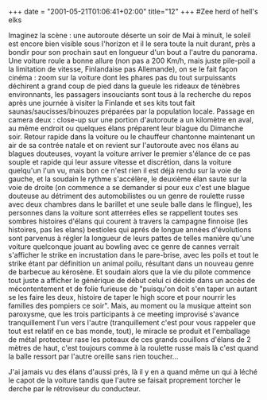 +++
date = "2001-05-21T01:06:41+02:00"
title="12"
+++
#Zee herd of hell's elks 

Imaginez la scène : une autoroute déserte un soir de Mai à minuit, le soleil est encore bien visible sous l'horizon et il le sera toute la nuit durant, près a bondir pour son prochain saut en longueur d'un bout a l'autre du panorama. Une voiture roule a bonne allure (non pas a 200 Km/h, mais juste pile-poil a la limitation de vitesse, Finlandaise pas Allemande), on se le fait façon cinéma : zoom sur la voiture dont les phares pas du tout surpuissants déchirent a grand coup de pied dans la gueule les rideaux de ténèbres environnants, les passagers insouciants sont tous à la recherche du repos après une journée à visiter la Finlande et ses kits tout fait saunas/saucisses/binouzes préparées par la population locale. Passage en camera deux : close-up sur une portion d'autoroute a un kilomètre en aval, au même endroit ou quelques élans préparent leur blague du Dimanche soir. Retour rapide dans la voiture ou le chauffeur chantonne maintenant un air de sa contrée natale et on revient sur l'autoroute avec nos élans au blagues douteuses, voyant la voiture arriver le premier s'élance de ce pas souple et rapide qui leur assure vitesse et discrétion, dans la voiture quelqu'un l'un vu, mais bon ce n'est rien il est déjà rendu sur la voie de gauche, et la soudain le rythme s'accélère, le deuxième élan saute sur la voie de droite (on commence a se demander si pour eux c'est une blague douteuse au détriment des automobilistes ou un genre de roulette russe avec deux chambres dans le barillet et une seule balle dans le flingue), les personnes dans la voiture sont atterrées elles se rappellent toutes ses sombres histoires d'élans qui courent à travers la campagne finnoise (les histoires, pas les elans) bestioles qui aprés de longue années d'évolutions sont parvenus à régler la longueur de leurs pattes de telles manière qu'une voiture quelconque jouant au bowling avec ce genre de cannes verrait s'afficher le strike en incrustation dans le pare-brise, avec les poils et tout le strike étant par définition un animal poilu, résultant dans un nouveau genre de barbecue au kérosène. Et soudain alors que la vie du pilote commence tout juste a afficher le générique de début celui ci décide dans un accès de mécontentement et de folie furieuse de "puisqu'on doit s'en taper un autant se les faire les deux, histoire de taper le high score et pour nourrir les familles des pompiers ce soir". Mais, au moment ou la musique atteint son paroxysme, que les trois participants à ce meeting improvisé s'avance tranquillement l'un vers l'autre (tranquillement c'est pour vous rappeler que tout est relatif en ce bas monde, tout), le miracle se produit et l'emballage de métal protecteur rase les poteaux de ces grands couillons d'élans de 2 mètres de haut, c'est toujours comme à la roulette russe mais là c'est quand la balle ressort par l'autre oreille sans rien toucher...

J'ai jamais vu des élans d'aussi prés, là il y en a quand même un qui à léché le capot de la voiture tandis que l'autre se faisait proprement torcher le derche par le rétroviseur du conducteur.


